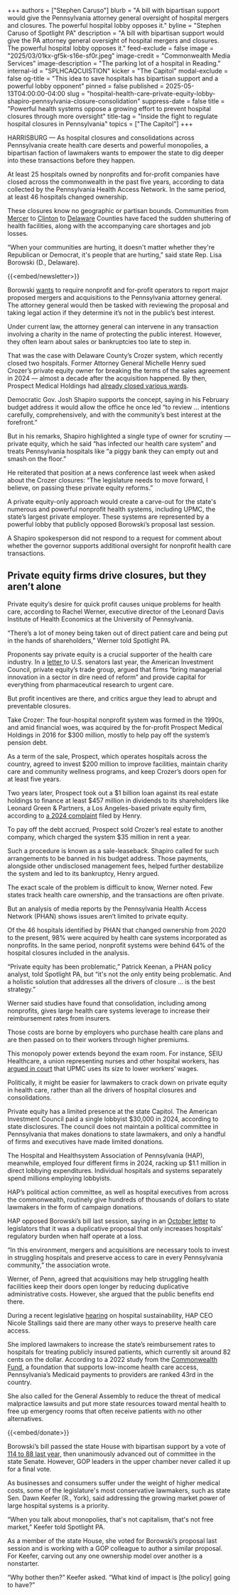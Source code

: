+++
authors = ["Stephen Caruso"]
blurb = "A bill with bipartisan support would give the Pennsylvania attorney general oversight of hospital mergers and closures. The powerful hospital lobby opposes it."
byline = "Stephen Caruso of Spotlight PA"
description = "A bill with bipartisan support would give the PA attorney general oversight of hospital mergers and closures. The powerful hospital lobby opposes it."
feed-exclude = false
image = "2025/03/01kx-gf5k-s16e-sf0r.jpeg"
image-credit = "Commonwealth Media Services"
image-description = "The parking lot of a hospital in Reading."
internal-id = "SPLHCAQCUISTION"
kicker = "The Capitol"
modal-exclude = false
og-title = "This idea to save hospitals has bipartisan support and a powerful lobby opponent"
pinned = false
published = 2025-05-13T04:00:00-04:00
slug = "hospital-health-care-private-equity-lobby-shapiro-pennsylvania-closure-consolidation"
suppress-date = false
title = "Powerful health systems oppose a growing effort to prevent hospital closures through more oversight"
title-tag = "Inside the fight to regulate hospital closures in Pennsylvania"
topics = ["The Capitol"]
+++

HARRISBURG — As hospital closures and consolidations across Pennsylvania create health care deserts and powerful monopolies, a bipartisan faction of lawmakers wants to empower the state to dig deeper into these transactions before they happen.

At least 25 hospitals owned by nonprofits and for-profit companies have closed across the commonwealth in the past five years, according to data collected by the Pennsylvania Health Access Network. In the same period, at least 46 hospitals changed ownership.

These closures know no geographic or partisan bounds. Communities from <a href="https://www.chiefhealthcareexecutive.com/view/pennsylvania-hospital-closes-its-doors-but-hope-persists-for-reprieve">Mercer</a> to <a href="https://www.pennlive.com/news/2023/01/closing-at-upmc-hospital-in-central-pa-surprises-worries-mayor-of-rural-town.html">Clinton</a> to <a href="https://www.nbcphiladelphia.com/news/health/crozer-chester-hospital-closes/4174987/#:~:text=After%20months%20of%20efforts%20to,%2C%202025%2C%20Delaware%20County%20said.">Delaware</a> Counties have faced the sudden shuttering of health facilities, along with the accompanying care shortages and job losses.

“When your communities are hurting, it doesn&#39;t matter whether they&#39;re Republican or Democrat, it&#39;s people that are hurting,” said state Rep. Lisa Borowski (D., Delaware).

{{<embed/newsletter>}}

Borowski <a href="https://www.palegis.us/house/co-sponsorship/memo?memoID=44940">wants</a> to require nonprofit and for-profit operators to report major proposed mergers and acquisitions to the Pennsylvania attorney general. The attorney general would then be tasked with reviewing the proposal and taking legal action if they determine it’s not in the public’s best interest.

Under current law, the attorney general can intervene in any transaction involving a charity in the name of protecting the public interest. However, they often learn about sales or bankruptcies too late to step in.

That was the case with Delaware County’s Crozer system, which recently closed two hospitals. Former Attorney General Michelle Henry sued Crozer’s private equity owner for breaking the terms of the sales agreement in 2024 — almost a decade after the acquisition happened. By then, Prospect Medical Holdings had <a href="https://whyy.org/articles/pasnap-holds-rally-calling-attention-to-crozer-health-closures-in-delco/">already closed various wards</a>.

Democratic Gov. Josh Shapiro supports the concept, saying in his February budget address it would allow the office he once led “to review … intentions carefully, comprehensively, and with the community’s best interest at the forefront.”

But in his remarks, Shapiro highlighted a single type of owner for scrutiny — private equity, which he said “has infected our health care system” and treats Pennsylvania hospitals like “a piggy bank they can empty out and smash on the floor.”

He reiterated that position at a news conference last week when asked about the Crozer closures: “The legislature needs to move forward, I believe, on passing these private equity reforms.”

A private equity-only approach would create a carve-out for the state&#39;s numerous and powerful nonprofit health systems, including UPMC, the state’s largest private employer. These systems are represented by a powerful lobby that publicly opposed Borowski’s proposal last session.

A Shapiro spokesperson did not respond to a request for comment about whether the governor supports additional oversight for nonprofit health care transactions.

## Private equity firms drive closures, but they aren’t alone

Private equity’s desire for quick profit causes unique problems for health care, according to Rachel Werner, executive director of the Leonard Davis Institute of Health Economics at the University of Pennsylvania.

“There’s a lot of money being taken out of direct patient care and being put in the hands of shareholders,” Werner told Spotlight PA.

Proponents say private equity is a crucial supporter of the health care industry. In a <a href="https://www.investmentcouncil.org/wp-content/uploads/2024/09/AIC-Letter-re-Senate-HELP-Hearing-.pdf">letter</a><u> </u>to U.S. senators last year, the American Investment Council, private equity’s trade group, argued that firms “bring managerial innovation in a sector in dire need of reform” and provide capital for everything from pharmaceutical research to urgent care.

But profit incentives are there, and critics argue they lead to abrupt and preventable closures.

Take Crozer: The four-hospital nonprofit system was formed in the 1990s, and amid financial woes, was acquired by the for-profit Prospect Medical Holdings in 2016 for $300 million, mostly to help pay off the system’s pension debt.

As a term of the sale, Prospect, which operates hospitals across the country, agreed to invest $200 million to improve facilities, maintain charity care and community wellness programs, and keep Crozer’s doors open for at least five years.

Two years later, Prospect took out a $1 billion loan against its real estate holdings to finance at least $457 million in dividends to its shareholders like Leonard Green &amp; Partners, a Los Angeles-based private equity firm, according to <a href="https://www.attorneygeneral.gov/wp-content/uploads/2024/10/2024-10-29-Prospect_Crozer_Complaint_Commonwealth_FILED.pdf">a 2024 complaint</a> filed by Henry.

To pay off the debt accrued, Prospect sold Crozer’s real estate to another company, which charged the system $35 million in rent a year.

Such a procedure is known as a sale-leaseback. Shapiro called for such arrangements to be banned in his budget address. Those payments, alongside other undisclosed management fees, helped further destabilize the system and led to its bankruptcy, Henry argued.

The exact scale of the problem is difficult to know, Werner noted. Few states track health care ownership, and the transactions are often private.

But an analysis of media reports by the Pennsylvania Health Access Network (PHAN) shows issues aren’t limited to private equity.

Of the 46 hospitals identified by PHAN that changed ownership from 2020 to the present, 98% were acquired by health care systems incorporated as nonprofits. In the same period, nonprofit systems were behind 64% of the hospital closures included in the analysis.

“Private equity has been problematic,” Patrick Keenan, a PHAN policy analyst, told Spotlight PA, but “it&#39;s not the only entity being problematic. And a holistic solution that addresses all the drivers of closure … is the best strategy.”

Werner said studies have found that consolidation, including among nonprofits, gives large health care systems leverage to increase their reimbursement rates from insurers.

Those costs are borne by employers who purchase health care plans and are then passed on to their workers through higher premiums.

This monopoly power extends beyond the exam room. For instance, SEIU Healthcare, a union representing nurses and other hospital workers, has <a href="https://www.wesa.fm/health-science-tech/2024-10-03/justice-department-upmc-lawsuit-health-care-monopoly">argued in court</a> that UPMC uses its size to lower workers’ wages.

Politically, it might be easier for lawmakers to crack down on private equity in health care, rather than all the drivers of hospital closures and consolidations.

Private equity has a limited presence at the state Capitol. The American Investment Council paid a single lobbyist $30,000 in 2024, according to state disclosures. The council does not maintain a political committee in Pennsylvania that makes donations to state lawmakers, and only a handful of firms and executives have made limited donations.

The Hospital and Healthsystem Association of Pennsylvania (HAP), meanwhile, employed four different firms in 2024, racking up $1.1 million in direct lobbying expenditures. Individual hospitals and systems separately spend millions employing lobbyists.

HAP’s political action committee, as well as hospital executives from across the commonwealth, routinely give hundreds of thousands of dollars to state lawmakers in the form of campaign donations.

HAP opposed Borowski’s bill last session, saying in an <a href="https://www.haponline.org/Resource-Center?resourceid=1242">October letter</a> to legislators that it was a duplicative proposal that only increases hospitals&#39; regulatory burden when half operate at a loss.

“In this environment, mergers and acquisitions are necessary tools to invest in struggling hospitals and preserve access to care in every Pennsylvania community,” the association wrote.

Werner, of Penn, agreed that acquisitions may help struggling health facilities keep their doors open longer by reducing duplicative administrative costs. However, she argued that the public benefits end there.

During a recent legislative <a href="https://institutional.pasenategop.com/">hearing</a> on hospital sustainability, HAP CEO Nicole Stallings said there are many other ways to preserve health care access.

She implored lawmakers to increase the state’s reimbursement rates to hospitals for treating publicly insured patients, which currently sit around 82 cents on the dollar. According to a 2022 study from the <a href="https://www.commonwealthfund.org/blog/2022/medicaid-reimbursement-rates-are-racial-justice-issue">Commonwealth Fund</a>, a foundation that supports low-income health care access, Pennsylvania’s Medicaid payments to providers are ranked 43rd in the country.

She also called for the General Assembly to reduce the threat of medical malpractice lawsuits and put more state resources toward mental health to free up emergency rooms that often receive patients with no other alternatives.

{{<embed/donate>}}

Borowski’s bill passed the state House with bipartisan support by a vote of <a href="https://www.palegis.us/house/roll-calls/summary?sessYr=2023&amp;sessInd=0&amp;rcNum=1451">114 to 88</a><u> last year,</u> then unanimously advanced out of committee in the state Senate. However, GOP leaders in the upper chamber never called it up for a final vote.

As businesses and consumers suffer under the weight of higher medical costs, some of the legislature&#39;s most conservative lawmakers, such as state Sen. Dawn Keefer (R., York), said addressing the growing market power of large hospital systems is a priority.

“When you talk about monopolies, that&#39;s not capitalism, that&#39;s not free market,” Keefer told Spotlight PA.<strong><em></em></strong>

As a member of the state House, she voted for Borowski’s proposal last session and is working with a GOP colleague to author a similar proposal. For Keefer, carving out any one ownership model over another is a nonstarter.

“Why bother then?” Keefer asked. “What kind of impact is \[the policy\] going to have?”

